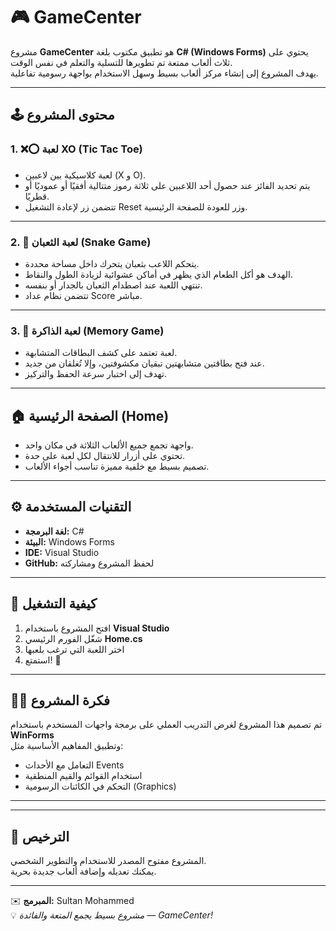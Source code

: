 # 🎮 GameCenter

مشروع **GameCenter** هو تطبيق مكتوب بلغة **C# (Windows Forms)** يحتوي على ثلاث ألعاب ممتعة تم تطويرها للتسلية والتعلم في نفس الوقت.  
يهدف المشروع إلى إنشاء مركز ألعاب بسيط وسهل الاستخدام بواجهة رسومية تفاعلية.

---

## 🕹️ محتوى المشروع

### 1. ❌⭕ لعبة XO (Tic Tac Toe)
- لعبة كلاسيكية بين لاعبين (X و O).  
- يتم تحديد الفائز عند حصول أحد اللاعبين على ثلاثة رموز متتالية أفقيًا أو عموديًا أو قطريًا.  
- تتضمن زر لإعادة التشغيل Reset وزر للعودة للصفحة الرئيسية.

---

### 2. 🐍 لعبة الثعبان (Snake Game)
- يتحكم اللاعب بثعبان يتحرك داخل مساحة محددة.  
- الهدف هو أكل الطعام الذي يظهر في أماكن عشوائية لزيادة الطول والنقاط.  
- تنتهي اللعبة عند اصطدام الثعبان بالجدار أو بنفسه.  
- تتضمن نظام عداد Score مباشر.

---

### 3. 🧠 لعبة الذاكرة (Memory Game)
- لعبة تعتمد على كشف البطاقات المتشابهة.  
- عند فتح بطاقتين متشابهتين تبقيان مكشوفتين، وإلا تُغلقان من جديد.  
- تهدف إلى اختبار سرعة الحفظ والتركيز.

---

## 🏠 الصفحة الرئيسية (Home)
- واجهة تجمع جميع الألعاب الثلاثة في مكان واحد.  
- تحتوي على أزرار للانتقال لكل لعبة على حدة.  
- تصميم بسيط مع خلفية مميزة تناسب أجواء الألعاب.

---

## ⚙️ التقنيات المستخدمة
- **لغة البرمجة:** C#  
- **البيئة:** Windows Forms  
- **IDE:** Visual Studio  
- **GitHub:** لحفظ المشروع ومشاركته

---

## 🚀 كيفية التشغيل
1. افتح المشروع باستخدام **Visual Studio**  
2. شغّل الفورم الرئيسي **Home.cs**  
3. اختر اللعبة التي ترغب بلعبها  
4. استمتع! 🎉

---

## 🧑‍💻 فكرة المشروع
تم تصميم هذا المشروع لغرض التدريب العملي على برمجة واجهات المستخدم باستخدام **WinForms**  
وتطبيق المفاهيم الأساسية مثل:
- التعامل مع الأحداث Events  
- استخدام القوائم والقيم المنطقية  
- التحكم في الكائنات الرسومية (Graphics)

---


---

## 📜 الترخيص
المشروع مفتوح المصدر للاستخدام والتطوير الشخصي.  
يمكنك تعديله وإضافة ألعاب جديدة بحرية.

---

✉️ **المبرمج:**  Sultan Mohammed  
💡 *مشروع بسيط يجمع المتعة والفائدة — GameCenter!*
